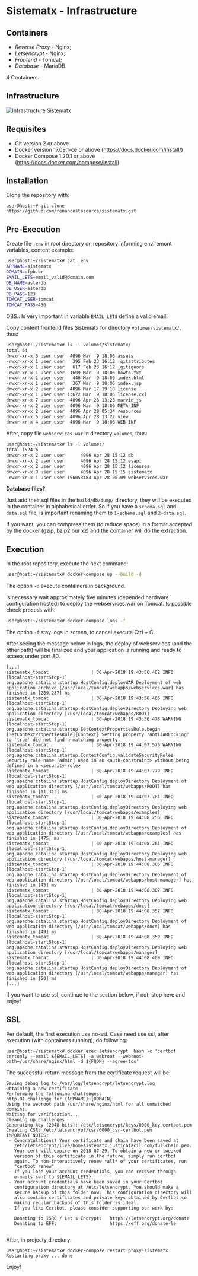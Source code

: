 # Sistematx - Infrastructure

## Containers

- *Reverse Proxy* - Nginx;
- *Letsencrypt* - Nginx;
- *Frontend* - Tomcat;
- *Database* - MariaDB.

4 Containers.

## Infrastructure

![Infrastructure Sistematx](build/images/infra-sistematx.jpeg)

## Requisites

- Git version 2 or above
- Docker version 17.09.1-ce or above (https://docs.docker.com/install/)
- Docker Compose 1.20.1 or above (https://docs.docker.com/compose/install)

## Installation

Clone the repository with:
```
user@host:~# git clone https://github.com/renancostasource/sistematx.git
```

## Pre-Execution

Create file `.env` in root directory on repository informing enviremont variables, content example:

```bash
user@host:~/sistematx# cat .env
APPNAME=sistematx
DOMAIN=ufpb.br
EMAIL_LETS=email_valid@domain.com
DB_NAME=asterdb
DB_USER=asterdb
DB_PASS=123
TOMCAT_USER=tomcat
TOMCAT_PASS=456
```

OBS.: Is very important in variable `EMAIL_LETS` define a valid email!

Copy content frontend files Sistematx for directory `volumes/sistematx/`, thus:

```bash
user@host:~/sistematx# ls -l volumes/sistematx/
total 64
drwxr-xr-x 5 user user  4096 Mar  9 18:06 assets
-rwxr-xr-x 1 user user   395 Feb 23 16:12 _gitattributes
-rwxr-xr-x 1 user user   617 Feb 23 16:12 _gitignore
-rwxr-xr-x 1 user user  1609 Mar  9 18:06 howto.txt
-rwxr-xr-x 1 user user   446 Mar  9 18:06 index.html
-rwxr-xr-x 1 user user   367 Mar  9 18:06 index.jsp
drwxr-xr-x 2 user user  4096 Mar 17 19:18 license
-rwxr-xr-x 1 user user 13672 Mar  9 18:06 license.cxl
drwxr-xr-x 7 user user  4096 Apr 28 13:28 marvin_js
drwxr-xr-x 2 user user  4096 Mar  9 18:06 META-INF
drwxr-xr-x 2 user user  4096 Apr 28 05:34 resources
drwxr-xr-x 5 user user  4096 Apr 28 13:22 view
drwxr-xr-x 4 user user  4096 Mar  9 18:06 WEB-INF
```
After, copy file `webservices.war` in directory `volumes`, thus:

```bash
user@host:~/sistematx# ls -l volumes/
total 152416
drwxr-xr-x 2 user user      4096 Apr 28 15:12 db
drwxr-xr-x 2 user user      4096 Apr 28 15:12 esapi
drwxr-xr-x 2 user user      4096 Apr 28 15:12 licenses
drwxr-xr-x 9 user user      4096 Apr 28 15:15 sistematx
-rwxr-xr-x 1 user user 156053483 Apr 28 00:09 webservices.war
```

**Database files?**

Just add their sql files in the `build/db/dump/` directory, they will be executed in the container in alphabetical order. So if you have a `schema.sql` and `data.sql` file, is important renaming them to `1-schema.sql` and `2-data.sql`. 

If you want, you can compress them (to reduce space) in a format accepted by the docker (gzip, bzip2 our xz) and the container will do the extraction.

## Execution

In the root repository, execute the next command:

```bash
user@host:~/sistematx# docker-compose up --build -d
```
The option `-d` execute containers in background.

Is necessary wait approximately five minutes (depended hardware configuration hosted) to deploy the webservices.war on Tomcat. Is possible check process with:

```bash
user@host:~/sistematx# docker-compose logs -f
```

The option `-f` stay logs in screen, to cancel execute Ctrl + C.

After seeing the message below in logs, the deploy of webservices (and the other path) will be finalized and your application is running and ready to access under port 80.

```
[...]
sistematx_tomcat                | 30-Apr-2018 19:43:56.462 INFO [localhost-startStop-1] org.apache.catalina.startup.HostConfig.deployWAR Deployment of web application archive [/usr/local/tomcat/webapps/webservices.war] has finished in [289,237] ms
sistematx_tomcat                | 30-Apr-2018 19:43:56.466 INFO [localhost-startStop-1] org.apache.catalina.startup.HostConfig.deployDirectory Deploying web application directory [/usr/local/tomcat/webapps/ROOT]
sistematx_tomcat                | 30-Apr-2018 19:43:56.478 WARNING [localhost-startStop-1] org.apache.catalina.startup.SetContextPropertiesRule.begin [SetContextPropertiesRule]{Context} Setting property 'antiJARLocking' to 'true' did not find a matching property.
sistematx_tomcat                | 30-Apr-2018 19:44:07.576 WARNING [localhost-startStop-1] org.apache.catalina.startup.ContextConfig.validateSecurityRoles Security role name [admin] used in an <auth-constraint> without being defined in a <security-role>
sistematx_tomcat                | 30-Apr-2018 19:44:07.779 INFO [localhost-startStop-1] org.apache.catalina.startup.HostConfig.deployDirectory Deployment of web application directory [/usr/local/tomcat/webapps/ROOT] has finished in [11,313] ms
sistematx_tomcat                | 30-Apr-2018 19:44:07.781 INFO [localhost-startStop-1] org.apache.catalina.startup.HostConfig.deployDirectory Deploying web application directory [/usr/local/tomcat/webapps/examples]
sistematx_tomcat                | 30-Apr-2018 19:44:08.256 INFO [localhost-startStop-1] org.apache.catalina.startup.HostConfig.deployDirectory Deployment of web application directory [/usr/local/tomcat/webapps/examples] has finished in [475] ms
sistematx_tomcat                | 30-Apr-2018 19:44:08.261 INFO [localhost-startStop-1] org.apache.catalina.startup.HostConfig.deployDirectory Deploying web application directory [/usr/local/tomcat/webapps/host-manager]
sistematx_tomcat                | 30-Apr-2018 19:44:08.306 INFO [localhost-startStop-1] org.apache.catalina.startup.HostConfig.deployDirectory Deployment of web application directory [/usr/local/tomcat/webapps/host-manager] has finished in [45] ms
sistematx_tomcat                | 30-Apr-2018 19:44:08.307 INFO [localhost-startStop-1] org.apache.catalina.startup.HostConfig.deployDirectory Deploying web application directory [/usr/local/tomcat/webapps/docs]
sistematx_tomcat                | 30-Apr-2018 19:44:08.357 INFO [localhost-startStop-1] org.apache.catalina.startup.HostConfig.deployDirectory Deployment of web application directory [/usr/local/tomcat/webapps/docs] has finished in [49] ms
sistematx_tomcat                | 30-Apr-2018 19:44:08.359 INFO [localhost-startStop-1] org.apache.catalina.startup.HostConfig.deployDirectory Deploying web application directory [/usr/local/tomcat/webapps/manager]
sistematx_tomcat                | 30-Apr-2018 19:44:08.409 INFO [localhost-startStop-1] org.apache.catalina.startup.HostConfig.deployDirectory Deployment of web application directory [/usr/local/tomcat/webapps/manager] has finished in [50] ms
[...]
```

If you want to use ssl, continue to the section below, if not, stop here and enjoy!

## SSL

Per default, the first execution use no-ssl. Case need use ssl, after execution (with containers running), do following:

```
user@host:~/sistematx# docker exec letsencrypt  bash -c 'certbot certonly --email ${EMAIL_LETS} -a webroot --webroot-path=/usr/share/nginx/html -d ${FQDN} --agree-tos'
```

The successful return message from the certificate request will be:

```
Saving debug log to /var/log/letsencrypt/letsencrypt.log
Obtaining a new certificate
Performing the following challenges:
http-01 challenge for {APPNAME}.{DOMAIN}
Using the webroot path /usr/share/nginx/html for all unmatched domains.
Waiting for verification...
Cleaning up challenges
Generating key (2048 bits): /etc/letsencrypt/keys/0000_key-certbot.pem
Creating CSR: /etc/letsencrypt/csr/0000_csr-certbot.pem
IMPORTANT NOTES:
 - Congratulations! Your certificate and chain have been saved at
   /etc/letsencrypt/live/homesistematx.justicafacil.com/fullchain.pem.
   Your cert will expire on 2018-07-29. To obtain a new or tweaked
   version of this certificate in the future, simply run certbot
   again. To non-interactively renew *all* of your certificates, run
   "certbot renew"
 - If you lose your account credentials, you can recover through
   e-mails sent to ${EMAIL_LETS}.
 - Your account credentials have been saved in your Certbot
   configuration directory at /etc/letsencrypt. You should make a
   secure backup of this folder now. This configuration directory will
   also contain certificates and private keys obtained by Certbot so
   making regular backups of this folder is ideal.
 - If you like Certbot, please consider supporting our work by:

   Donating to ISRG / Let's Encrypt:   https://letsencrypt.org/donate
   Donating to EFF:                    https://eff.org/donate-le
   
```

After, in projecty directory:

```
user@host:~/sistematx# docker-compose restart proxy_sistematx
Restarting proxy ... done
```

Enjoy!
